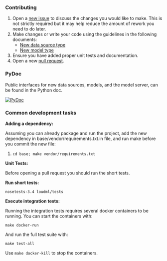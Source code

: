 ### Contributing

1. Open a [new issue][] to discuss the changes you would like to make.  This is
   not strictly required but it may help reduce the amount of rework you need
   to do later.
1. Make changes or write your code using the guidelines in the following
   documents:
   - [New data source type][datasources]
   - [New model type][models]
1. Ensure you have added proper unit tests and documentation.
1. Open a new [pull request][].

### PyDoc

Public interfaces for new data sources, models, and the model server,
can be found in the Python doc.

[![PyDoc](https://updateurl)](https://updateurl)

### Common development tasks

**Adding a dependency:**

Assuming you can already package and run the project, add the new dependency
in base/vendor/requirements.txt.in file, and run make before you commit
the new file:

1. `cd base; make vendor/requirements.txt`

**Unit Tests:**

Before opening a pull request you should run the short tests.

**Run short tests:**

```
nosetests-3.4 loudml/tests
```

**Execute integration tests:**

Running the integration tests requires several docker containers to be
running.  You can start the containers with:
```
make docker-run
```

And run the full test suite with:
```
make test-all
```

Use `make docker-kill` to stop the containers.


[new issue]: https://github.com/regel/loudml/issues/new/choose
[pull request]: https://github.com/regel/loudml/compare
[models]: /docs/MODELS.md
[datasources]: /docs/DATASOURCES.md
